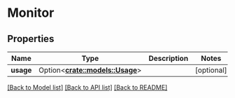 # Monitor

## Properties

Name | Type | Description | Notes
------------ | ------------- | ------------- | -------------
**usage** | Option<[**crate::models::Usage**](Usage.md)> |  | [optional]

[[Back to Model list]](../README.md#documentation-for-models) [[Back to API list]](../README.md#documentation-for-api-endpoints) [[Back to README]](../README.md)


